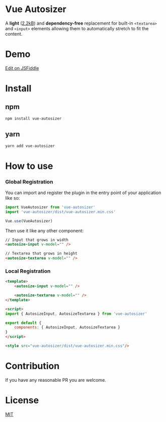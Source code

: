# Vue Autosizer
A **light** ([2.2kB](https://bundlephobia.com/result?p=vue-autosizer@0.1.4)) and **dependency-free**  replacement for built-in `<textarea>` and `<input>` elements allowing them to automatically stretch to fit the content.

# Demo
[Edit on JSFiddle ](https://jsfiddle.net/hfalucas/3stdbkrg/)

# Install
## npm
```sh
npm install vue-autosizer
```

## yarn
```sh
yarn add vue-autosizer
```

# How to use

### Global Registration

You can import and register the plugin in the entry point of your application like so:
```js
import VueAutosizer from 'vue-autosizer'
import 'vue-autosizer/dist/vue-autosizer.min.css'

Vue.use(VueAutosizer)
```

Then use it like any other component:
```html
// Input that grows in width
<autosize-input v-model="" />

// Textarea that grows in height
<autosize-textarea v-model="" />
```

### Local Registration
```html
<template>
    <autosize-input v-model="" />

    <autosize-textarea v-model="" />
</template>

<script>
import { AutosizeInput, AutosizeTextarea } from 'vue-autosizer'

export default {
    components: { AutosizeInput, AutosizeTextarea }
}
</script>

<style src="vue-autosizer/dist/vue-autosizer.min.css"/>
```

# Contribution
If you have any reasonable PR you are welcome.

# License
[MIT](http://opensource.org/licenses/MIT)
